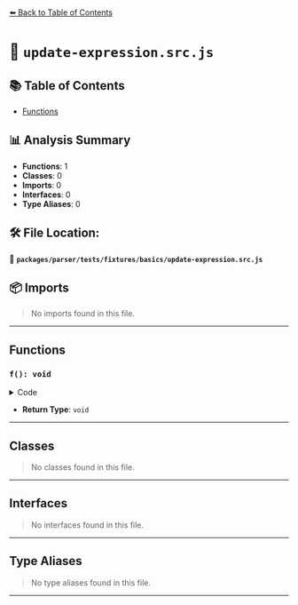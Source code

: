 [⬅️ Back to Table of Contents](../../../../../index.md)

# 📄 `update-expression.src.js`

## 📚 Table of Contents

- [Functions](#functions)

## 📊 Analysis Summary

- **Functions**: 1
- **Classes**: 0
- **Imports**: 0
- **Interfaces**: 0
- **Type Aliases**: 0

## 🛠️ File Location:
📂 **`packages/parser/tests/fixtures/basics/update-expression.src.js`**

## 📦 Imports

> No imports found in this file.


---

## Functions

### `f(): void`

<details><summary>Code</summary>

```ts
function f() {
  i++;
}
```
</details>

- **Return Type**: `void`

---

## Classes

> No classes found in this file.


---

## Interfaces

> No interfaces found in this file.


---

## Type Aliases

> No type aliases found in this file.


---